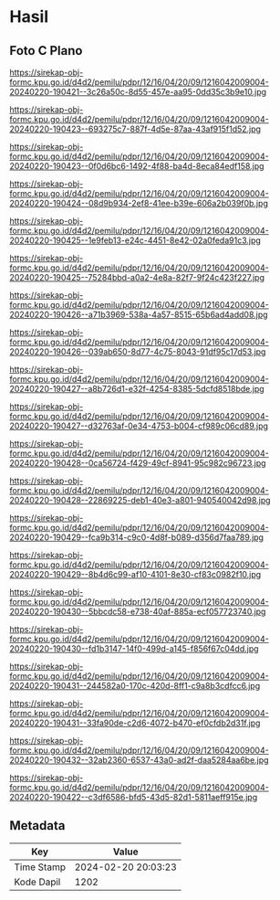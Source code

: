 # Hasil

## Foto C Plano

https://sirekap-obj-formc.kpu.go.id/d4d2/pemilu/pdpr/12/16/04/20/09/1216042009004-20240220-190421--3c26a50c-8d55-457e-aa95-0dd35c3b9e10.jpg

https://sirekap-obj-formc.kpu.go.id/d4d2/pemilu/pdpr/12/16/04/20/09/1216042009004-20240220-190423--693275c7-887f-4d5e-87aa-43af915f1d52.jpg

https://sirekap-obj-formc.kpu.go.id/d4d2/pemilu/pdpr/12/16/04/20/09/1216042009004-20240220-190423--0f0d6bc6-1492-4f88-ba4d-8eca84edf158.jpg

https://sirekap-obj-formc.kpu.go.id/d4d2/pemilu/pdpr/12/16/04/20/09/1216042009004-20240220-190424--08d9b934-2ef8-41ee-b39e-606a2b039f0b.jpg

https://sirekap-obj-formc.kpu.go.id/d4d2/pemilu/pdpr/12/16/04/20/09/1216042009004-20240220-190425--1e9feb13-e24c-4451-8e42-02a0feda91c3.jpg

https://sirekap-obj-formc.kpu.go.id/d4d2/pemilu/pdpr/12/16/04/20/09/1216042009004-20240220-190425--75284bbd-a0a2-4e8a-82f7-9f24c423f227.jpg

https://sirekap-obj-formc.kpu.go.id/d4d2/pemilu/pdpr/12/16/04/20/09/1216042009004-20240220-190426--a71b3969-538a-4a57-8515-65b6ad4add08.jpg

https://sirekap-obj-formc.kpu.go.id/d4d2/pemilu/pdpr/12/16/04/20/09/1216042009004-20240220-190426--039ab650-8d77-4c75-8043-91df95c17d53.jpg

https://sirekap-obj-formc.kpu.go.id/d4d2/pemilu/pdpr/12/16/04/20/09/1216042009004-20240220-190427--a8b726d1-e32f-4254-8385-5dcfd8518bde.jpg

https://sirekap-obj-formc.kpu.go.id/d4d2/pemilu/pdpr/12/16/04/20/09/1216042009004-20240220-190427--d32763af-0e34-4753-b004-cf989c06cd89.jpg

https://sirekap-obj-formc.kpu.go.id/d4d2/pemilu/pdpr/12/16/04/20/09/1216042009004-20240220-190428--0ca56724-f429-49cf-8941-95c982c96723.jpg

https://sirekap-obj-formc.kpu.go.id/d4d2/pemilu/pdpr/12/16/04/20/09/1216042009004-20240220-190428--22869225-deb1-40e3-a801-940540042d98.jpg

https://sirekap-obj-formc.kpu.go.id/d4d2/pemilu/pdpr/12/16/04/20/09/1216042009004-20240220-190429--fca9b314-c9c0-4d8f-b089-d356d7faa789.jpg

https://sirekap-obj-formc.kpu.go.id/d4d2/pemilu/pdpr/12/16/04/20/09/1216042009004-20240220-190429--8b4d6c99-af10-4101-8e30-cf83c0982f10.jpg

https://sirekap-obj-formc.kpu.go.id/d4d2/pemilu/pdpr/12/16/04/20/09/1216042009004-20240220-190430--5bbcdc58-e738-40af-885a-ecf057723740.jpg

https://sirekap-obj-formc.kpu.go.id/d4d2/pemilu/pdpr/12/16/04/20/09/1216042009004-20240220-190430--fd1b3147-14f0-499d-a145-f856f67c04dd.jpg

https://sirekap-obj-formc.kpu.go.id/d4d2/pemilu/pdpr/12/16/04/20/09/1216042009004-20240220-190431--244582a0-170c-420d-8ff1-c9a8b3cdfcc6.jpg

https://sirekap-obj-formc.kpu.go.id/d4d2/pemilu/pdpr/12/16/04/20/09/1216042009004-20240220-190431--33fa90de-c2d6-4072-b470-ef0cfdb2d31f.jpg

https://sirekap-obj-formc.kpu.go.id/d4d2/pemilu/pdpr/12/16/04/20/09/1216042009004-20240220-190432--32ab2360-6537-43a0-ad2f-daa5284aa6be.jpg

https://sirekap-obj-formc.kpu.go.id/d4d2/pemilu/pdpr/12/16/04/20/09/1216042009004-20240220-190422--c3df6586-bfd5-43d5-82d1-5811aeff915e.jpg


## Metadata

| Key        | Value               |
| ---------- | ------------------- |
| Time Stamp | 2024-02-20 20:03:23 |
| Kode Dapil | 1202                |



